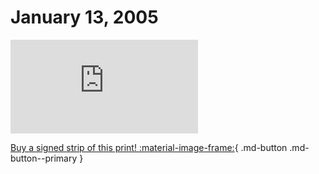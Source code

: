 # January 13, 2005

![](https://www.achewood.com/comic.php?date=01132005)

[Buy a signed strip of this print! :material-image-frame:](https://achewood-holiday-pop-up.myshopify.com/products/strip#01132005){ .md-button .md-button--primary }
